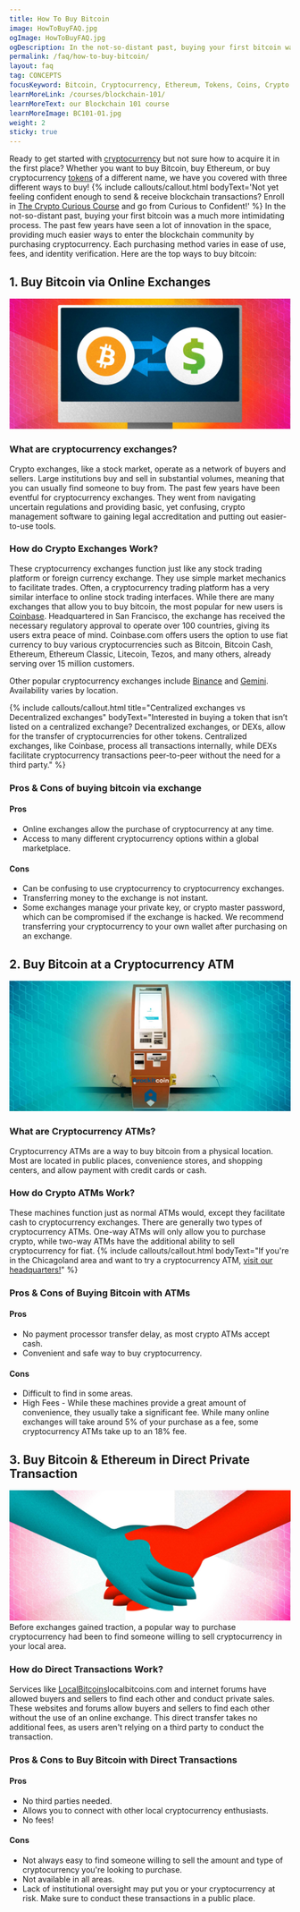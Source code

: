 ```yaml
---
title: How To Buy Bitcoin
image: HowToBuyFAQ.jpg
ogImage: HowToBuyFAQ.jpg
ogDescription: In the not-so-distant past, buying your first bitcoin was a much more intimidating process. The past few years have seen a lot of innovation in the space, providing much easier ways to enter the blockchain community by purchasing cryptocurrency. Each purchasing method varies in ease of use, fees, and identity verification.
permalink: /faq/how-to-buy-bitcoin/
layout: faq
tag: CONCEPTS
focusKeyword: Bitcoin, Cryptocurrency, Ethereum, Tokens, Coins, Crypto Exchanges, Decentralized Exchanges, Cryptocurrency ATMs, Bitcoin ATMs
learnMoreLink: /courses/blockchain-101/
learnMoreText: our Blockchain 101 course
learnMoreImage: BC101-01.jpg
weight: 2
sticky: true
---
```

<span>Ready to get started with <a href="/faq/what-is-cryptocurrency/" target="_blank">cryptocurrency</a> but not sure how to acquire it in the first place? Whether you want to buy Bitcoin, buy Ethereum, or buy cryptocurrency <a href="/faq/coins-vs-tokens/" target="_blank">tokens</a> of a different name, we have you covered with three different ways to buy!</span>
{% include callouts/callout.html
    bodyText='Not yet feeling confident enough to send & receive blockchain transactions? Enroll in <a href="/crypto-curious/" target="_blank">The Crypto Curious Course</a> and go from Curious to Confident!'
%}
<span>In the not-so-distant past, buying your first bitcoin was a much more intimidating process. The past few years have seen a lot of innovation in the space, providing much easier ways to enter the blockchain community by purchasing cryptocurrency. Each purchasing method varies in ease of use, fees, and identity verification. Here are the top ways to buy bitcoin:</span>

<h2>1. Buy Bitcoin via Online Exchanges</h2>
<img src="/assets/img/Exchanges.jpg" alt="how to buy bitcoin via online exchanges" title="Buying bitcoin on an exchange">
<h3>What are cryptocurrency exchanges?</h3> 
<span>Crypto exchanges, like a stock market, operate as a network of buyers and sellers. Large institutions buy and sell in substantial volumes, meaning that you can usually find someone to buy from.</span>
<span>The past few years have been eventful for cryptocurrency exchanges. They went from navigating uncertain regulations and providing basic, yet confusing, crypto management software to gaining legal accreditation and putting out easier-to-use tools.</span>
<h3>How do Crypto Exchanges Work?</h3>
<span>These cryptocurrency exchanges function just like any stock trading platform or foreign currency exchange. They use simple market mechanics to facilitate trades. Often, a cryptocurrency trading platform has a very similar interface to online stock trading interfaces.</span>
<span>While there are many exchanges that allow you to buy bitcoin, the most popular for new users is <a href="https://www.coinbase.com/" target="_blank">Coinbase</a>. Headquartered in San Francisco, the exchange has received the necessary regulatory approval to operate over 100 countries, giving its users extra peace of mind. Coinbase.com offers users the option to use fiat currency to buy various cryptocurrencies such as Bitcoin, Bitcoin Cash, Ethereum, Ethereum Classic, Litecoin, Tezos, and many others, already serving over 15 million customers.</span>  

<span>Other popular cryptocurrency exchanges include <a href="https://www.binance.com/" target="_blank">Binance</a> and <a href="https://gemini.com/" target="_blank">Gemini</a>. Availability varies by location.</span>

{% include callouts/callout.html
    title="Centralized exchanges vs Decentralized exchanges"
    bodyText="Interested in buying a token that isn’t listed on a centralized exchange? Decentralized exchanges, or DEXs, allow for the transfer of cryptocurrencies for other tokens. Centralized exchanges, like Coinbase, process all transactions internally, while DEXs facilitate cryptocurrency transactions peer-to-peer without the need for a third party."
%}
<h3>Pros & Cons of buying bitcoin via exchange</h3>
<h4>Pros</h4>
<ul>
  <li>Online exchanges allow the purchase of cryptocurrency at any time.</li>
  <li>Access to many different cryptocurrency options within a global marketplace.</li>
</ul>
<h4>Cons</h4>
<ul>
  <li>Can be confusing to use cryptocurrency to cryptocurrency exchanges.</li>
  <li>Transferring money to the exchange is not instant.</li>
  <li>Some exchanges manage your private key, or crypto master password, which can be compromised if the exchange is hacked. We recommend transferring your cryptocurrency to your own wallet after purchasing on an exchange.</li>
</ul>
<h2>2. Buy Bitcoin at a Cryptocurrency ATM</h2>
<img src="/assets/img/cryptoATM.jpg" alt="How to buy bitcoin at a Cryptocurrency ATM" title="A RockItCoin ATM">
<h3>What are Cryptocurrency ATMs?</h3>
<span>Cryptocurrency ATMs are a way to buy bitcoin from a physical location. Most are located in public places, convenience stores, and shopping centers, and allow payment with credit cards or cash.</span>
<h3>How do Crypto ATMs Work?</h3>
<span>These machines function just as normal ATMs would, except they facilitate cash to cryptocurrency exchanges. There are generally two types of cryptocurrency ATMs. One-way ATMs will only allow you to purchase crypto, while two-way ATMs have the additional ability to sell cryptocurrency for fiat.</span>
{% include callouts/callout.html
    bodyText="If you're in the Chicagoland area and want to try a cryptocurrency ATM, <a href='/contact-us/' target='_blank'>visit our headquarters!</a>"
%}
<h3>Pros & Cons of Buying Bitcoin with ATMs</h3>
<h4>Pros</h4>
<ul>
  <li>No payment processor transfer delay, as most crypto ATMs accept cash.</li>
  <li>Convenient and safe way to buy cryptocurrency.</li>
</ul>
<h4>Cons</h4>
<ul>
  <li>Difficult to find in some areas.</li>
  <li>High Fees - While these machines provide a great amount of convenience, they usually take a significant fee. While many online exchanges will take around 5% of your purchase as a fee, some cryptocurrency ATMs take up to an 18% fee.</li>
</ul>
<h2>3. Buy Bitcoin & Ethereum in Direct Private Transaction</h2>
<img src="/assets/img/PrivateTransaction.jpg" alt="How to buy bitcoin, ethereum and other crypto in a direct private transaction" title="Buying crypto in a private transaction">
<span>Before exchanges gained traction, a popular way to purchase cryptocurrency had been to find someone willing to sell cryptocurrency in your local area.</span>
<h3>How do Direct Transactions Work?</h3>
<span>Services like <a href="https://localbitcoins.com/" target="_blank">LocalBitcoins</a>localbitcoins.com and internet forums have allowed buyers and sellers to find each other and conduct private sales. These websites and forums allow buyers and sellers to find each other without the use of an online exchange. This direct transfer takes no additional fees, as users aren't relying on a third party to conduct the transaction.</span>
<h3>Pros & Cons to Buy Bitcoin with Direct Transactions</h3>
<h4>Pros</h4>
<ul>
  <li>No third parties needed.</li>
  <li>Allows you to connect with other local cryptocurrency enthusiasts.</li>
  <li>No fees!</li>
</ul>
<h4>Cons</h4>
<ul>
  <li>Not always easy to find someone willing to sell the amount and type of cryptocurrency you're looking to purchase.</li>
  <li>Not available in all areas.</li>
  <li>Lack of institutional oversight may put you or your cryptocurrency at risk. Make sure to conduct these transactions in a public place.</li>
</ul>
